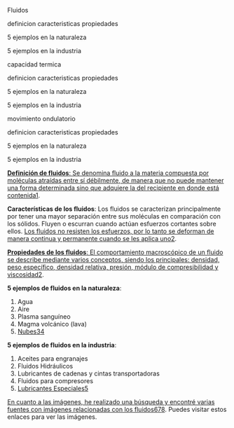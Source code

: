 Fluidos

definicion
caracteristicas
propiedades

5 ejemplos en la naturaleza

5 ejemplos en la industria


capacidad termica

definicion
caracteristicas
propiedades

5 ejemplos en la naturaleza

5 ejemplos en la industria


movimiento ondulatorio

definicion
caracteristicas
propiedades

5 ejemplos en la naturaleza

5 ejemplos en la industria



[**Definición de fluidos**: Se denomina fluido a la materia compuesta por moléculas atraídas entre sí débilmente, de manera que no puede mantener una forma determinada sino que adquiere la del recipiente en donde está contenida](https://humanidades.com/fluidos/)[1](https://humanidades.com/fluidos/).

**Características de los fluidos**: Los fluidos se caracterizan principalmente por tener una mayor separación entre sus moléculas en comparación con los sólidos. Fluyen o escurran cuando actúan esfuerzos cortantes sobre ellos. [Los fluidos no resisten los esfuerzos, por lo tanto se deforman de manera continua y permanente cuando se les aplica uno](https://humanidades.com/fluidos/)[2](https://www.lifeder.com/tipos-de-fluidos/).

[**Propiedades de los fluidos**: El comportamiento macroscópico de un fluido se describe mediante varios conceptos, siendo los principales: densidad, peso específico, densidad relativa, presión, módulo de compresibilidad y viscosidad](https://www.lifeder.com/tipos-de-fluidos/)[2](https://www.lifeder.com/tipos-de-fluidos/).

**5 ejemplos de fluidos en la naturaleza**:

1. Agua
2. Aire
3. Plasma sanguíneo
4. Magma volcánico (lava)
5. [Nubes](https://humanidades.com/fluidos/)[3](https://brainly.lat/tarea/4131966)[4](https://brainly.lat/tarea/18534042)

**5 ejemplos de fluidos en la industria**:

1. Aceites para engranajes
2. Fluidos Hidráulicos
3. Lubricantes de cadenas y cintas transportadoras
4. Fluidos para compresores
5. [Lubricantes Especiales](https://humanidades.com/fluidos/)[5](https://cuadros-comparativos.com/ejemplos-de-sistemas-industriales-que-utilizan-fluidos/)

[En cuanto a las imágenes, he realizado una búsqueda y encontré varias fuentes con imágenes relacionadas con los fluidos](https://pixabay.com/es/images/search/fluido/)[6](https://pixabay.com/es/images/search/fluido/)[7](https://www.gettyimages.es/fotos/fluidos)[8](https://www.shutterstock.com/es/search/fluidos). Puedes visitar estos enlaces para ver las imágenes.